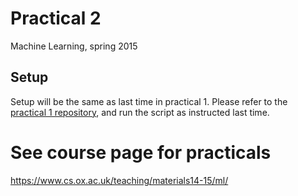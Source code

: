 # Practical 2
Machine Learning, spring 2015

## Setup
Setup will be the same as last time in practical 1. Please refer to the [practical 1 repository](https://github.com/oxford-cs-ml-2015/practical1), and run the script as instructed last time.

# See course page for practicals
<https://www.cs.ox.ac.uk/teaching/materials14-15/ml/>

